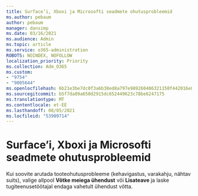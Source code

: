 ```yaml
---
title: Surface’i, Xboxi ja Microsofti seadmete ohutusprobleemid
ms.author: pebaum
author: pebaum
manager: dansimp
ms.date: 03/16/2021
ms.audience: Admin
ms.topic: article
ms.service: o365-administration
ROBOTS: NOINDEX, NOFOLLOW
localization_priority: Priority
ms.collection: Adm_O365
ms.custom:
- "9754"
- "9005644"
ms.openlocfilehash: 6b21e3be7dc0f3a6b38ed8a797e989260406321150f442016e885f6728ea63b7
ms.sourcegitcommit: b5f7da89a650d2915dc652449623c78be6247175
ms.translationtype: MT
ms.contentlocale: et-EE
ms.lasthandoff: 08/05/2021
ms.locfileid: "53909714"
---
```

# <a name="surface-xbox-and-microsoft-devices-safety-concerns"></a>Surface’i, Xboxi ja Microsofti seadmete ohutusprobleemid

Kui soovite arutada tooteohutusprobleeme (kehavigastus, varakahju, nähtav suits), valige allpool **Võtke meiega ühendust** või **Lisateave** ja laske tugiteenusetöötajal endaga vahetult ühendust võtta.
